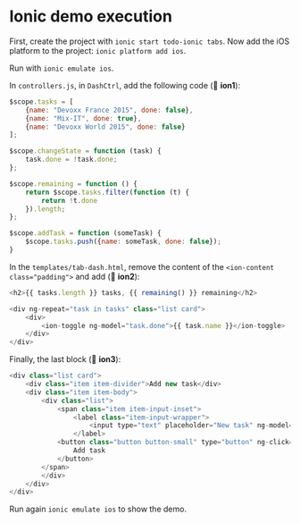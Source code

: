 Ionic demo execution
====================

First, create the project with `ionic start todo-ionic tabs`.
Now add the iOS platform to the project: `ionic platform add ios`.

Run with `ionic emulate ios`.

In `controllers.js`, in `DashCtrl`, add the following code (:1234: **ion1**):

```javascript
$scope.tasks = [
    {name: "Devoxx France 2015", done: false},
    {name: "Mix-IT", done: true},
    {name: "Devoxx World 2015", done: false}
];

$scope.changeState = function (task) {
    task.done = !task.done;
};

$scope.remaining = function () {
    return $scope.tasks.filter(function (t) {
        return !t.done
    }).length;
};

$scope.addTask = function (someTask) {
    $scope.tasks.push({name: someTask, done: false});
}
```

In the `templates/tab-dash.html`, remove the content of the `<ion-content class="padding">` and add (:1234: **ion2**):

```javascript
<h2>{{ tasks.length }} tasks, {{ remaining() }} remaining</h2>

<div ng-repeat="task in tasks" class="list card">
    <div>
        <ion-toggle ng-model="task.done">{{ task.name }}</ion-toggle>
    </div>
</div>
```

Finally, the last block (:1234: **ion3**):

```javascript
<div class="list card">
    <div class="item item-divider">Add new task</div>
    <div class="item item-body">
        <div class="list">
            <span class="item item-input-inset">
                <label class="item-input-wrapper">
                    <input type="text" placeholder="New task" ng-model="newTask">
                </label>
            <button class="button button-small" type="button" ng-click="addTask(newTask)">
                Add task
            </button>
        </span>
        </div>
    </div>
</div>
```

Run again `ionic emulate ios` to show the demo.
